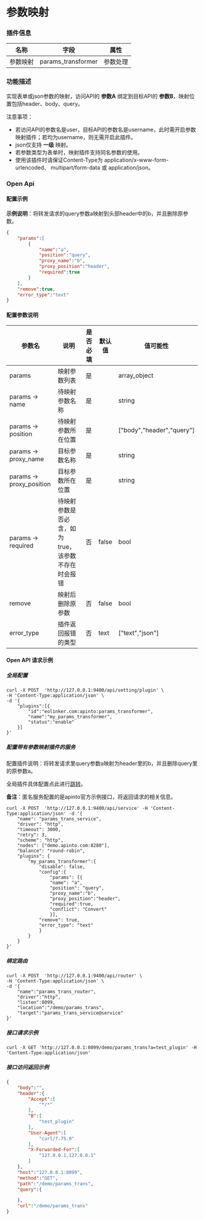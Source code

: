 # 参数映射
### 插件信息

| 名称     | 字段               | 属性     |
| -------- | ------------------ | -------- |
| 参数映射 | params_transformer | 参数处理 |

### 功能描述

实现表单或json参数的映射，访问API的 **参数A** 绑定到目标API的 **参数B**，映射位置包括header、body、query。

注意事项：

- 若访问API的参数名是user，目标API的参数名是username，此时需开启参数映射插件；若均为username，则无需开启此插件。
- json仅支持 **一级** 映射。
- 若参数类型为表单时，映射插件支持同名参数的使用。
- 使用该插件时请保证Content-Type为 application/x-www-form-urlencoded、 multipart/form-data 或 application/json。

### Open Api

#### 配置示例

**示例说明**：将转发请求的query参数a映射到头部header中的b，并且删除原参数。

```json
{
    "params":[
        {
            "name":"a",
            "position":"query",
            "proxy_name":"b",
            "proxy_position":"header",
            "required":true
        }
    ],
    "remove":true,
    "error_type":"text"
}
```



#### 配置参数说明

| 参数名                   | 说明                                               | 是否必填 | 默认值 | 值可能性                  |
| ------------------------ | -------------------------------------------------- | -------- | ------ | ------------------------- |
| params                   | 映射参数列表                                       | 是       |        | array_object              |
| params -> name           | 待映射参数名称                                     | 是       |        | string                    |
| params -> position       | 待映射参数所在位置                                 | 是       |        | ["body","header","query"] |
| params -> proxy_name     | 目标参数名称                                       | 是       |        | string                    |
| params -> proxy_position | 目标参数所在位置                                   | 是       |        | string                    |
| params -> required       | 待映射参数是否必含，如为true，该参数不存在时会报错 | 否       | false  | bool                      |
| remove                   | 映射后删除原参数                                   | 否       | false  | bool                      |
| error_type               | 插件返回报错的类型                                 | 否       | text   | ["text","json"]           |

#### Open API 请求示例

##### 全局配置

```shell
curl -X POST  'http://127.0.0.1:9400/api/setting/plugin' \
-H 'Content-Type:application/json' \
-d '{
    "plugins":[{
        "id":"eolinker.com:apinto:params_transformer",
        "name":"my_params_transformer",
        "status":"enable"
    }]
}'
```

##### 配置带有参数映射插件的服务

配置插件说明：将转发请求里query参数a映射为header里的b，并且删除query里的原参数a。

全局插件具体配置点此进行[跳转](/docs/apinto/plugins)。

**备注**：匿名服务配置的是apinto官方示例接口，将返回请求的相关信息。

```shell
curl -X POST  'http://127.0.0.1:9400/api/service' -H 'Content-Type:application/json' -d '{
    "name": "params_trans_service",
    "driver": "http",
    "timeout": 3000,
    "retry": 3,
    "scheme": "http",
    "nodes": ["demo.apinto.com:8280"],
    "balance": "round-robin",
    "plugins": {
        "my_params_transformer":{
            "disable": false,
            "config":{
                "params": [{
                "name": "a",
                "position": "query",
                "proxy_name":"b",
                "proxy_position":"header",
                "required":true,
                "conflict": "Convert"
                }],
            "remove": true,
            "error_type": "text"
            }
        }
    }
}' 
```

##### 绑定路由

```shell
curl -X POST  'http://127.0.0.1:9400/api/router' \
-H 'Content-Type:application/json' \
-d '{
    "name":"params_trans_router",
    "driver":"http",
    "listen":8099,
    "location":"/demo/params_trans",
    "target":"params_trans_service@service"
}'
```

##### 接口请求示例

```shell
curl -X GET 'http://127.0.0.1:8099/demo/params_trans?a=test_plugin' -H 'Content-Type:application/json'
```

##### 接口访问返回示例

```json
{
    "body":"",
    "header":{
        "Accept":[
            "*/*"
        ],
        "B":[
            "test_plugin"
        ],
        "User-Agent":[
            "curl/7.75.0"
        ],
        "X-Forwarded-For":[
            "127.0.0.1,127.0.0.1"
        ]
    },
    "host":"127.0.0.1:8099",
    "method":"GET",
    "path":"/demo/params_trans",
    "query":{

    },
    "url":"/demo/params_trans"
}
```

